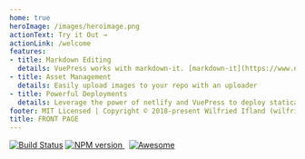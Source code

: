 ```yaml
---
home: true 
heroImage: /images/heroimage.png
actionText: Try it Out →
actionLink: /welcome
features:
- title: Markdown Editing 
  details: VuePress works with markdown-it. [markdown-it](https://www.npmjs.com/package/markdown-it) 
- title: Asset Management 
  details: Easily upload images to your repo with an uploader 
- title: Powerful Deployments
  details: Leverage the power of netlify and VuePress to deploy statically 
footer: MIT Licensed | Copyright © 2018-present Wilfried Ifland (wilfried.ifland@gmail.com) 
title: FRONT PAGE
---
```

[![Build Status](https://travis-ci.org/iwilfried/vuepress-boilerplate.svg?branch=master)](https://travis-ci.org/iwilfried/vuepress-boilerplate)
<a href="https://www.npmjs.org/package/markdown-it" rel="nofollow"><img src="https://img.shields.io/npm/v/markdown-it.svg?style=flat" alt="NPM version" /> </a> &nbsp; 
[![Awesome](https://cdn.rawgit.com/sindresorhus/awesome/d7305f38d29fed78fa85652e3a63e154dd8e8829/media/badge.svg)](https://github.com/sindresorhus/awesome)


